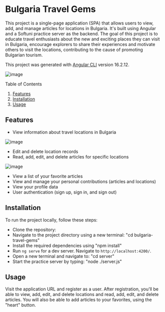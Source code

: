 # Bulgaria Travel Gems
This project is a single-page application (SPA) that allows users to view, add, and manage articles for locations in Bulgaria. It's built using Angular and a Softuni practice server as the backend. The goal of this project is to educate travel enthusiasts about the new and exciting places they can visit in Bulgaria, encourage explorers to share their experiences and motivate others to visit the locations, contributing to the cause of promoting Bulgarian tourism. 

This project was generated with [Angular CLI](https://github.com/angular/angular-cli) version 16.2.12.

![image](https://github.com/VeselinaSidova/Bulgaria-Travel-Gems/assets/83277433/b13049db-75ab-40f7-b17b-1ca6b33de4b2)

Table of Contents

   1. [Features](#features)
   2. [Installation](#installation)
   3. [Usage](#usage)

## Features
* View information about travel locations in Bulgaria
  
 ![image](https://github.com/VeselinaSidova/Bulgaria-Travel-Gems/assets/83277433/78424937-061b-4650-b27e-7fb72d0aacb2)

* Edit and delete location records
* Read, add, edit, and delete articles for specific locations
  
 ![image](https://github.com/VeselinaSidova/Bulgaria-Travel-Gems/assets/83277433/b7a43590-8cdd-49d8-981e-1dcfd83e3589)

* View a list of your favorite articles
* View and manage your personal contributions (articles and locations)
* View your profile data
* User authentication (sign up, sign in, and sign out)

## Installation
To run the project locally, follow these steps:

- Clone the repository:
- Navigate to the project directory using a new terminal: "cd bulgaria-travel-gems"
- Install the required dependencies using "npm install"
- Run `ng serve` for a dev server. Navigate to `http://localhost:4200/`. 
- Open a new terminal and navigate to: "cd server"
- Start the practice server by typing: "node ./server.js"


## Usage
Visit the application URL and register as a user. After registration, you'll be able to view, add, edit, and delete locations and read, add, edit, and delete articles. You will also be able to add articles to your favorites, using the "heart" button.
